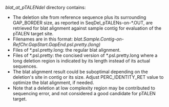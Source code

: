 *blat_at_pTALENdel* directory contains:
* The deletion site from reference sequence plus its surrounding GAP_BORDER size, as reported in SeqDel_pTALENs-on-*.OUT, are retrieved for blat alignment against sample contig for evaluation of the pTALEN target site. 
* Filenames are in this format: *blat.Sample.Contig-on-RefChr.GapStart.GapEnd.psl.pretty.(long)*
* Files of *.psl.pretty.long: the regular blat alignment.
* Files of *.psl.pretty: the concised version of *.psl.pretty.long where a long deletion region is indicated by its length instead of its actual sequences.
* The blat alignment result could be suboptimal depending on the deletion's site in contig or its size. Adjust PERC_IDENTITY_RET value to optimize the blat alignment, if needed.
* Note that a deletion at low complexity region may be contributed to sequencing error, and not considered a good candidate for pTALEN target.

